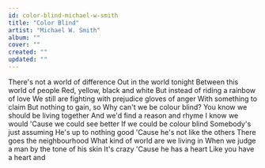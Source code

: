 ```yaml
---
id: color-blind-michael-w-smith
title: "Color Blind"
artist: "Michael W. Smith"
album: ""
cover: ""
created: ""
updated: ""
---
```


There's not a world of difference
Out in the world tonight
Between this world of people
Red, yellow, black and white
But instead of riding a rainbow of love
We still are fighting with prejudice gloves of anger
With something to claim
But nothing to gain, so
Why can't we be colour blind?
You know we should be living together
And we'd find a reason and rhyme
I know we would
'Cause we could see better
If we could be colour blind
Somebody's just assuming
He's up to nothing good
'Cause he's not like the others
There goes the neighbourhood
What kind of world are we living in
When we judge a man by the tone of his skin
It's crazy
'Cause he has a heart
Like you have a heart and